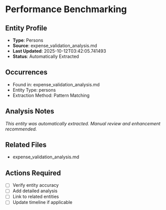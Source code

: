 # Performance Benchmarking

## Entity Profile
- **Type**: Persons
- **Source**: expense_validation_analysis.md
- **Last Updated**: 2025-10-12T03:42:05.741493
- **Status**: Automatically Extracted

## Occurrences
- Found in: expense_validation_analysis.md
- Entity Type: persons
- Extraction Method: Pattern Matching

## Analysis Notes
*This entity was automatically extracted. Manual review and enhancement recommended.*

## Related Files
- expense_validation_analysis.md

## Actions Required
- [ ] Verify entity accuracy
- [ ] Add detailed analysis
- [ ] Link to related entities
- [ ] Update timeline if applicable
